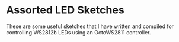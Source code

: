 Assorted LED Sketches
======

These are some useful sketches that I have written and compiled for controlling
WS2812b LEDs using an OctoWS2811 controller.
